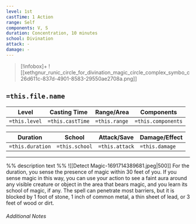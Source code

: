 ```yaml
---
level: 1st
castTime: 1 Action 
range: Self
components: V, S 
duration: Concentration, 10 minutes
school: Divination
attack: -
damage: -
---
```


> [!infobox]+
> ![[xethgnur_runic_circle_for_divination_magic_circle_complex_symbo_c26d611c-837d-4901-8583-29550ae2708a.png]]

## `=this.file.name`
Level|Casting Time|Range/Area|Components
---|---|---|---|
`=this.level`|`=this.castTime`|`=this.range`|`=this.components`|

Duration|School|Attack/Save|Damage/Effect|
---|---|---|---|
`=this.duration`|`=this.school`|`=this.attack`|`=this.damage`|
___
%% description text %%
![[Detect Magic-1691714389681.jpeg|500]]
For the duration, you sense the presence of magic within 30 feet of you. If you sense magic in this way, you can use your action to see a faint aura around any visible creature or object in the area that bears magic, and you learn its school of magic, if any.
The spell can penetrate most barriers, but it is blocked by 1 foot of stone, 1 inch of common metal, a thin sheet of lead, or 3 feet of wood or dirt.


###### Additional Notes